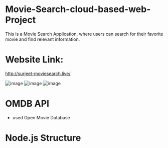 # Movie-Search-cloud-based-web-Project
This is a Movie Search Application, where users can search for their favorite movie and find relevant information.
# Website Link:
http://surjeet-moviesearch.live/

![image](https://user-images.githubusercontent.com/39264542/114423305-ad6e6f80-9bd4-11eb-8568-4367ec77520f.png)
![image](https://user-images.githubusercontent.com/39264542/114423370-bfe8a900-9bd4-11eb-9cd1-60f0465f031b.png)
![image](https://user-images.githubusercontent.com/39264542/114423452-d1ca4c00-9bd4-11eb-9b1a-8d65def42b74.png)

# OMDB API
- used Open Movie Database

# Node.js Structure
